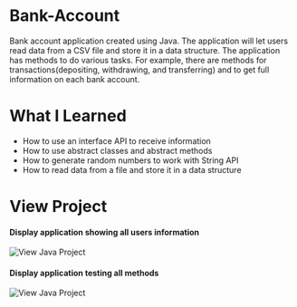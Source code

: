 # Bank-Account
Bank account application created using Java. The application will let users read data from a CSV file and store it in a data structure. 
The application has methods to do various tasks. For example, there are methods for transactions(depositing, withdrawing, and transferring)
and to get full information on each bank account.

# What I Learned
* How to use an interface API to receive information
* How to use abstract classes and abstract methods
* How to generate random numbers to work with String API
* How to read data from a file and store it in a data structure

# View Project
#### Display application showing all users information
![View Java Project](https://media.giphy.com/media/Tig37XrMt1LYZ1MCtX/giphy.gif)
#### Display application testing all methods
![View Java Project](https://media.giphy.com/media/iHxplvqN35q8czieB6/giphy.gif)
